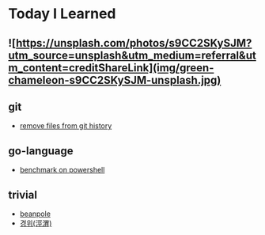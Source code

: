 # Today I Learned

![https://unsplash.com/photos/s9CC2SKySJM?utm_source=unsplash&utm_medium=referral&utm_content=creditShareLink](img/green-chameleon-s9CC2SKySJM-unsplash.jpg)
---

## git

- [remove files from git history](git/remove-files-from-git-history.md)
## go-language

- [benchmark on powershell](go-language/benchmark-on-powershell.md)
## trivial

- [beanpole](trivial/beanpole.md)
- [경위(涇渭)](trivial/경위(涇渭).md)
